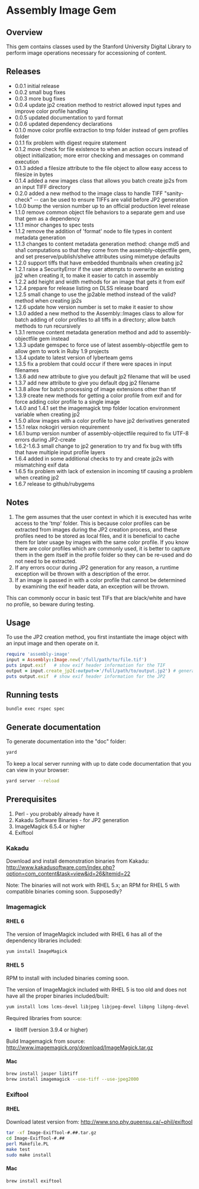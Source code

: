 # Assembly Image Gem

## Overview
This gem contains classes used by the Stanford University Digital Library to
perform image operations necessary for accessioning of content.

## Releases

* 0.0.1 initial release
* 0.0.2 small bug fixes
* 0.0.3 more bug fixes
* 0.0.4 update jp2 creation method to restrict allowed input types and improve color profile handling
* 0.0.5 updated documentation to yard format
* 0.0.6 updated dependency declarations
* 0.1.0 move color profile extraction to tmp folder instead of gem profiles folder
* 0.1.1 fix problem with digest require statement
* 0.1.2 move check for file existence to when an action occurs instead of object initialization; more error checking and messages on command execution
* 0.1.3 added a filesize attribute to the file object to allow easy access to filesize in bytes
* 0.1.4 added a new images class that allows you batch create jp2s from an input TIFF directory
* 0.2.0 added a new method to the image class to handle TIFF "sanity-check" -- can be used to ensure TIFFs are valid before JP2 generation
* 1.0.0 bump the version number up to an official production level release
* 1.1.0 remove common object file behaviors to a separate gem and use that gem as a dependency
* 1.1.1 minor changes to spec tests
* 1.1.2 remove the addition of 'format' node to file types in content metadata generation
* 1.1.3 changes to content metadata generation method: change md5 and sha1 computations so that they come from the assembly-objectfile gem,
    and set preserve/publish/shelve attributes using mimetype defaults
* 1.2.0 support tiffs that have embedded thumbnails when creating jp2
* 1.2.1 raise a SecurityError if the user attempts to overwrite an existing jp2 when creating it, to make it easier to catch in assembly
* 1.2.2 add height and width methods for an image that gets it from exif
* 1.2.4 prepare for release listing on DLSS release board
* 1.2.5 small change to use the jp2able method instead of the valid? method when creating jp2s
* 1.2.6 update how version number is set to make it easier to show
* 1.3.0 added a new method to the Assembly::Images class to allow for batch adding of color profiles to all tiffs in a directory; allow batch methods to run recursively
* 1.3.1 remove content metadata generation method and add to assembly-objectfile gem instead
* 1.3.3 update gemspec to force use of latest assembly-objectfile gem to allow gem to work in Ruby 1.9 projects
* 1.3.4 update to latest version of lyberteam gems
* 1.3.5 fix a problem that could occur if there were spaces in input filenames
* 1.3.6 add new attribute to give you default jp2 filename that will be used
* 1.3.7 add new attribute to give you default dpg jp2 filename
* 1.3.8 allow for batch processing of image extensions other than tif
* 1.3.9 create new methods for getting a color profile from exif and for force adding color profile to a single image
* 1.4.0 and 1.4.1 set the imagemagick tmp folder location environment variable when creating jp2
* 1.5.0 allow images with a color profile to have jp2 derivatives generated
* 1.5.1 relax nokogiri version requirement
* 1.6.1 bump version number of assembly-objectfile required to fix UTF-8 errors during JP2-create
* 1.6.2-1.6.3 small change to jp2 generation to try and fix bug with tiffs that have multiple input profile layers
* 1.6.4 added in some additional checks to try and create jp2s with mismatching exif data
* 1.6.5 fix problem with lack of extension in incoming tif causing a problem when creating jp2
* 1.6.7 release to github/rubygems

## Notes

1. The gem assumes that the user context in which it is executed has write access to the 'tmp' folder.
This is because color profiles can be extracted from images during the JP2
creation process, and these profiles need to be stored as local files, and it
is beneficial to cache them for later usage by images with the same color profile.
If you know there are color profiles which are commonly used, it is better to
capture them in the gem itself in the profile folder so they can be re-used
and do not need to be extracted.
1. If any errors occur during JP2 generation for any reason, a runtime exception will be thrown with a description of the error.
2. If an image is passed in with a color profile that cannot be determined by examining the exif header data, an exception will be thrown.

This can commonly occur in basic test TIFs that are black/white and have no profile, so beware during testing.

## Usage

To use the JP2 creation method, you first instantiate the image object with an input image and then operate on it.

```ruby
require 'assembly-image'
input = Assembly::Image.new('/full/path/to/file.tif')
puts input.exif   # show exif header information for the TIF
output = input.create_jp2(:output=>'/full/path/to/output.jp2') # generate a new JP2 in the specified location
puts output.exif  # show exif header information for the JP2
```

## Running tests

```bash
bundle exec rspec spec
```

## Generate documentation
To generate documentation into the "doc" folder:

```bash
yard
```

To keep a local server running with up to date code documentation that you can view in your browser:

```bash
yard server --reload
```

## Prerequisites

1. Perl - you probably already have it
2. Kakadu Software Binaries - for JP2 generation
3. ImageMagick 6.5.4 or higher
4. Exiftool

### Kakadu

Download and install demonstration binaries from Kakadu:
http://www.kakadusoftware.com/index.php?option=com_content&task=view&id=26&Itemid=22

Note: The binaries will not work with RHEL 5.x; an RPM for RHEL 5 with compatible binaries coming soon.  Supposedly?

### Imagemagick

#### RHEL 6

The version of ImageMagick included with RHEL 6 has all of the dependency libraries included:

```bash
yum install ImageMagick
```
#### RHEL 5

RPM to install with included binaries coming soon.

The version of ImageMagick included with RHEL 5 is too old and does not have all the proper binaries included/built:

```bash
yum install lcms lcms-devel libjpeg libjpeg-devel libpng libpng-devel
```
Required libraries from source:
* libtiff (version 3.9.4 or higher)

Build Imagemagick from source:
http://www.imagemagick.org/download/ImageMagick.tar.gz

#### Mac

```bash
brew install jasper libtiff
brew install imagemagick --use-tiff --use-jpeg2000
```

### Exiftool

#### RHEL
Download latest version from: http://www.sno.phy.queensu.ca/~phil/exiftool

```bash
tar -xf Image-ExifTool-#.##.tar.gz
cd Image-ExifTool-#.##
perl Makefile.PL
make test
sudo make install
```

#### Mac
```bash
brew install exiftool
```

